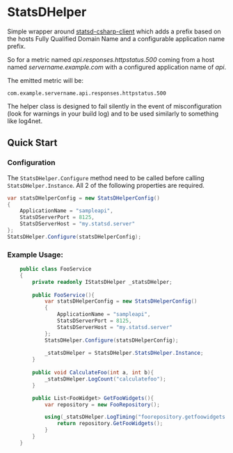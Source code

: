 # StatsDHelper

Simple wrapper around [statsd-csharp-client](https://github.com/lukevenediger/statsd-csharp-client) which adds a prefix based on the hosts Fully Qualified Domain Name and a configurable application name prefix.

So for a metric named *api.responses.httpstatus.500* coming from a host named *servername.example.com* with a configured application name of *api*.

The emitted metric will be:

```
com.example.servername.api.responses.httpstatus.500
```

The helper class is designed to fail silently in the event of misconfiguration (look for warnings in your build log) and to be used similarly to something like log4net.

## Quick Start

### Configuration

The `StatsDHelper.Configure` method need to be called before calling `StatsDHelper.Instance`. All 2 of the following properties are required.
```csharp
var statsDHelperConfig = new StatsDHelperConfig()
{
    ApplicationName = "sampleapi",
    StatsDServerPort = 8125,
    StatsDServerHost = "my.statsd.server"
};
StatsDHelper.Configure(statsDHelperConfig);
```


### Example Usage:

```csharp
    public class FooService
    {
        private readonly IStatsDHelper _statsDHelper;
        
        public FooService(){
            var statsDHelperConfig = new StatsDHelperConfig()
            {
                ApplicationName = "sampleapi",
                StatsDServerPort = 8125,
                StatsDServerHost = "my.statsd.server"
            };
            StatsDHelper.Configure(statsDHelperConfig);        
        
            _statsDHelper = StatsDHelper.StatsDHelper.Instance;
        }
        
        public void CalculateFoo(int a, int b){
            _statsDHelper.LogCount("calculatefoo");
        }

        public List<FooWidget> GetFooWidgets(){
            var repository = new FooRepository();

            using(_statsDHelper.LogTiming("foorepository.getfoowidgets.latency") {
                return repository.GetFooWidgets();
            }
        }
    }
```





